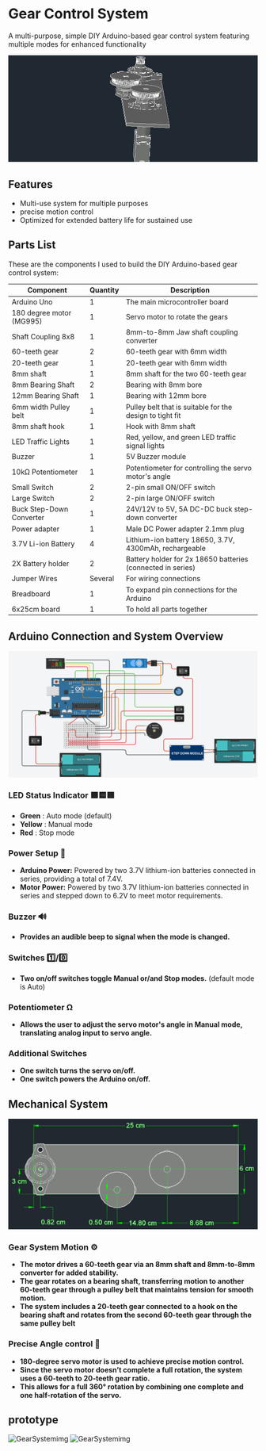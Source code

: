 # Gear Control System
A multi-purpose, simple DIY Arduino-based gear control system featuring multiple modes for enhanced functionality

![GearSystemimg](images/projGIF.gif)

## Features
- Multi-use system for multiple purposes
- precise motion control
- Optimized for extended battery life for sustained use

## Parts List
These are the components I used to build the DIY Arduino-based gear control system:

| Component                 | Quantity | Description                                      |
|---------------------------|----------|--------------------------------------------------|
| Arduino Uno               | 1        | The main microcontroller board                   |
| 180 degree motor (MG995)  | 1        | Servo motor to rotate the gears                  |
| Shaft Coupling 8x8        | 1        | 8mm-to-8mm Jaw shaft coupling converter          |
| 60-teeth gear             | 2        | 60-teeth gear with 6mm width                     |
| 20-teeth gear             | 1        | 20-teeth gear with 6mm width                     |
| 8mm shaft                 | 1        | 8mm shaft for the two 60-teeth gear              |
| 8mm Bearing Shaft         | 2        | Bearing with 8mm bore                            |
| 12mm Bearing Shaft        | 1        | Bearing with 12mm bore                           |
| 6mm width Pulley belt     | 1        | Pulley belt that is suitable for the design to tight fit|
| 8mm shaft hook            | 1        | Hook with 8mm shaft                              |
| LED Traffic Lights        | 1        | Red, yellow, and green LED traffic signal lights |
| Buzzer                    | 1        | 5V Buzzer module                                 |
| 10kΩ Potentiometer        | 1        | Potentiometer for controlling the servo motor's angle|
| Small Switch              | 2        | 2-pin small ON/OFF switch                        |
| Large Switch              | 2        | 2-pin large ON/OFF switch                        |
| Buck Step-Down Converter  | 1        | 24V/12V to 5V, 5A DC-DC buck step-down converter |
| Power adapter             | 1        | Male DC Power adapter 2.1mm plug                 |
| 3.7V Li-ion Battery       | 4        | Lithium-ion battery 18650, 3.7V, 4300mAh, rechargeable|
| 2X Battery holder         | 2        | Battery holder for 2x 18650 batteries (connected in series)|
| Jumper Wires              | Several  | For wiring connections                           |
| Breadboard                | 1        | To expand pin connections for the Arduino        |
| 6x25cm board              | 1        | To hold all parts together                       |

## Arduino Connection and System Overview

![GearSystemimg](images/connection.png)

### LED Status Indicator 🟩🟨🟥
- **Green** : Auto mode (default)
- **Yellow** : Manual mode
- **Red** : Stop mode

### Power Setup 🔋
- **Arduino Power:** Powered by two 3.7V lithium-ion batteries connected in series, providing a total of 7.4V.
- **Motor Power:** Powered by two 3.7V lithium-ion batteries connected in series and stepped down to 6.2V to meet motor requirements.

### Buzzer 🔊
- **Provides an audible beep to signal when the mode is changed.**

### Switches 1️⃣/0️⃣
- **Two on/off switches toggle Manual or/and Stop modes.** (default mode is Auto)

### Potentiometer Ω
- **Allows the user to adjust the servo motor's angle in Manual mode, translating analog input to servo angle.**

### Additional Switches
- **One switch turns the servo on/off.**
- **One switch powers the Arduino on/off.**

## Mechanical System
![GearSystemimg](images/dimension.png)

### Gear System Motion ⚙️
- **The motor drives a 60-teeth gear via an 8mm shaft and 8mm-to-8mm converter for added stability.**
- **The gear rotates on a bearing shaft, transferring motion to another 60-teeth gear through a pulley belt that maintains tension for smooth motion.**
- **The system includes a 20-teeth gear connected to a hook on the bearing shaft and rotates from the second 60-teeth gear through the same pulley belt**
### Precise Angle control 📐
- **180-degree servo motor is used to achieve precise motion control.**
- **Since the servo motor doesn’t complete a full rotation, the system uses a 60-teeth to 20-teeth gear ratio.**
- **This allows for a full 360° rotation by combining one complete and one half-rotation of the servo.**

## prototype
![GearSystemimg](images/prototype1.png)
![GearSystemimg](images/prototype2.png)
